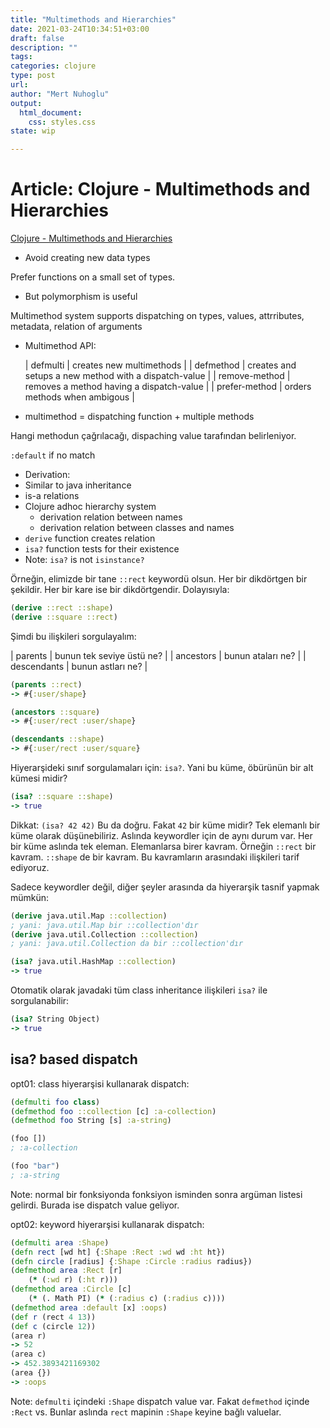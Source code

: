 ```yaml
--- 
title: "Multimethods and Hierarchies"
date: 2021-03-24T10:34:51+03:00 
draft: false
description: ""
tags:
categories: clojure
type: post
url:
author: "Mert Nuhoglu"
output:
  html_document:
    css: styles.css
state: wip

---
```


# Article: Clojure - Multimethods and Hierarchies

[Clojure - Multimethods and Hierarchies](https://clojure.org/reference/multimethods)

- Avoid creating new data types

Prefer functions on a small set of types.

- But polymorphism is useful

Multimethod system supports dispatching on types, values, attrributes, metadata, relation of arguments

- Multimethod API:

	| defmulti      | creates new multimethods                              |
	| defmethod     | creates and setups a new method with a dispatch-value |
	| remove-method | removes a method having a dispatch-value              |
	| prefer-method | orders methods when ambigous                          |

- multimethod = dispatching function + multiple methods

Hangi methodun çağrılacağı, dispaching value tarafından belirleniyor.

`:default` if no match

- Derivation:
- Similar to java inheritance
- is-a relations
- Clojure adhoc hierarchy system
	- derivation relation between names
	- derivation relation between classes and names
- `derive` function creates relation
- `isa?` function tests for their existence
- Note: `isa?` is not `isinstance?`

Örneğin, elimizde bir tane `::rect` keywordü olsun. Her bir dikdörtgen bir şekildir. Her bir kare ise bir dikdörtgendir. Dolayısıyla:

```clj
(derive ::rect ::shape)
(derive ::square ::rect)
```

Şimdi bu ilişkileri sorgulayalım:

  | parents     | bunun tek seviye üstü ne? |
  | ancestors   | bunun ataları ne?         |
  | descendants | bunun astları ne?         |

```clj
(parents ::rect)
-> #{:user/shape}

(ancestors ::square)
-> #{:user/rect :user/shape}

(descendants ::shape)
-> #{:user/rect :user/square}
```

Hiyerarşideki sınıf sorgulamaları için: `isa?`. Yani bu küme, öbürünün bir alt kümesi midir?

```clj
(isa? ::square ::shape)
-> true
```

Dikkat: `(isa? 42 42)` Bu da doğru. Fakat `42` bir küme midir? Tek elemanlı bir küme olarak düşünebiliriz. Aslında keywordler için de aynı durum var. Her bir küme aslında tek eleman. Elemanlarsa birer kavram. Örneğin `::rect` bir kavram. `::shape` de bir kavram. Bu kavramların arasındaki ilişkileri tarif ediyoruz.

Sadece keywordler değil, diğer şeyler arasında da hiyerarşik tasnif yapmak mümkün:

```clj
(derive java.util.Map ::collection)
; yani: java.util.Map bir ::collection'dır
(derive java.util.Collection ::collection)
; yani: java.util.Collection da bir ::collection'dır

(isa? java.util.HashMap ::collection)
-> true
```

Otomatik olarak javadaki tüm class inheritance ilişkileri `isa?` ile sorgulanabilir:

```clj
(isa? String Object)
-> true
```

## isa? based dispatch

opt01: class hiyerarşisi kullanarak dispatch:

```clj
(defmulti foo class)
(defmethod foo ::collection [c] :a-collection)
(defmethod foo String [s] :a-string)

(foo [])
; :a-collection

(foo "bar")
; :a-string
```

Note: normal bir fonksiyonda fonksiyon isminden sonra argüman listesi gelirdi. Burada ise dispatch value geliyor.

opt02: keyword hiyerarşisi kullanarak dispatch:

```clj
(defmulti area :Shape)
(defn rect [wd ht] {:Shape :Rect :wd wd :ht ht})
(defn circle [radius] {:Shape :Circle :radius radius})
(defmethod area :Rect [r]
    (* (:wd r) (:ht r)))
(defmethod area :Circle [c]
    (* (. Math PI) (* (:radius c) (:radius c))))
(defmethod area :default [x] :oops)
(def r (rect 4 13))
(def c (circle 12))
(area r)
-> 52
(area c)
-> 452.3893421169302
(area {})
-> :oops
```

Note: `defmulti` içindeki `:Shape` dispatch value var. Fakat `defmethod` içinde `:Rect` vs. Bunlar aslında `rect` mapinin `:Shape` keyine bağlı valuelar.


